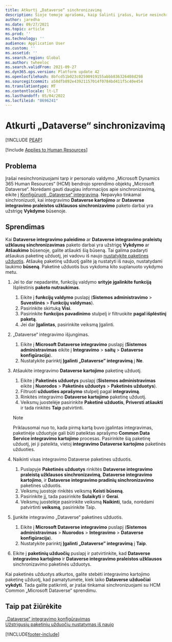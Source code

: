 ```yaml
---
title: Atkurti „Dataverse“ sinchronizavimą
description: Šioje temoje aprašoma, kaip šalinti įrašus, kurie nesinchronizuojami teisingai tarp ir personalo valdymo „Microsoft Dynamics 365 Human Resources“ (HCM) bendro sprendimo „Microsoft Dataverse“.
author: jaredha
ms.date: 09/27/2021
ms.topic: article
ms.prod: ''
ms.technology: ''
audience: Application User
ms.custom: ''
ms.assetid: ''
ms.search.region: Global
ms.author: twheeloc
ms.search.validFrom: 2021-09-27
ms.dyn365.ops.version: Platform update 42
ms.openlocfilehash: 8bfcd51b023c02590919155abbb836326408d298
ms.sourcegitcommit: a58dfb892e43921157014f0784bd411f5c40e454
ms.translationtype: MT
ms.contentlocale: lt-LT
ms.lasthandoff: 05/04/2022
ms.locfileid: "8696241"
---
```

# <a name="reset-dataverse-synchronization"></a>Atkurti „Dataverse“ sinchronizavimą


[!INCLUDE [PEAP](../includes/peap-2.md)]

[!include [Applies to Human Resources](../includes/applies-to-hr.md)]

## <a name="issue"></a>Problema

Įrašai nesinchronizuojami tarp ir personalo valdymo „Microsoft Dynamics 365 Human Resources“ (HCM) bendrojo sprendimo objektų „Microsoft Dataverse“. Norėdami gauti daugiau informacijos apie sinchronizavimą, eikite į [Konfigūruoti „Dataverse“ integravimą](hr-admin-integration-common-data-service.md). Nepavyko tinkamai sinchronizuoti, kai integravimo **Dataverse kartojimo** ar **Dataverse integravimo praleistos užklausos sinchronizavimo** paketo darbai yra užstrigę **Vykdymo** būsenoje.

## <a name="resolution"></a>Sprendimas

Kai **Dataverse integravimo paleidimo** ar **Dataverse integravimo praleistų užklausų sinchronizavimas** paketo darbai yra užstrigę **Vykdymo** ar **Atšaukimo** būsenoje, galite atšaukti šią būseną. Tai galima padaryti atšaukus paketinę užduotį, jei vadovu iš naujo [nustatykite paketines užduotis](hr-admin-troubleshooting-batch-execution.md). Atšaukę paketinę užduotį galite ją nustatyti iš naujo, nustatydami laukimo **būseną**. Paketinė užduotis bus vykdoma kito suplanuoto vykdymo metu.

1. Jei to dar nepadarėte, funkcijų valdymo **srityje įgalinkite funkciją** Išplėstinis **paketo nutraukimas**.
   1. Eikite į **funkcijų valdymo** puslapį (**Sistemos administravimo** > **Suvestinės** > **Funkcijų valdymas**).
   2. Pasirinkite skirtuką **Visi**.
   3. Pasirinkite **funkcijos pavadinimo** stulpelį ir filtruokite **pagal išplėstinį paketą**.
   4. Jei dar **Įgalintas**, pasirinkite veiksmą Įgalinti.

2. „Dataverse“ integravimo išjungimas.
   1. Eikite į **Microsoft Dataverse integravimo** puslapį (**Sistemos administravimas** eikite į **Integravimo** > **saitų** > **Dataverse konfigūracija**).
   2. Nustatykite parinktį **Įgalinti „Dataverse” integravimą** į **Ne**.

3. Atšaukite integravimo **Dataverse kartojimo** paketinę užduotį.
   1. Eikite į **Paketinės užduotys** puslapį (**Sistemos administravimas** eikite į **Nuorodos** > **Paketinės užduotys** > **Paketinės užduotys**).
   2. Filtruoti **užduoties aprašymo** stulpelį pagal **integravimą**.
   3. Rinkitės integravimo **Dataverse kartojimo** paketinę užduotį.
   4. Veiksmų juostelėje pasirinkite **Paketinė užduotis**, **Priversti atšaukti** ir tada rinkitės **Taip** patvirtinti.

   > [!NOTE]
   > Priklausomai nuo to, kada pirmą kartą buvo įgalintas integravimas, paketinėje užduotyje gali būti pateiktas aprašymo **Common Data Service integravimo kartojimo** procesas. Pasirinkite šią paketinę užduotį, jei ji pateikta, vietoj **integravimo Dataverse kartojimo** paketinės užduoties.

4. Naikinti visas integravimo Dataverse paketines užduotis.
   1. Puslapyje **Paketinės užduotys** rinkitės **Dataverse integravimo praleistą užklausos sinchronizavimą**, **Dataverse integravimo kartojimo**, ir **Dataverse integravimo pradinių sinchronizavimo** paketines užduotis.
   2. Veiksmų juostoje rinkitės veiksmą **Keisti būseną**. 
   3. Pasirinkite jį, tada pasirinkite **Sulaikyti** ir **Gerai**.
   4. Veiksmų juostelėje pasirinkite veiksmą **Naikinti**, tada, norėdami patvirtinti **veiksmą**, pasirinkite Taip.

5. Įjunkite integravimo „Dataverse“ paketines užduotis.
   1. Eikite į **Microsoft Dataverse integravimo** puslapį (**Sistemos administravimas** > **Nuorodos** > **Integravimo** > **Dataverse konfigūracija**).
   2. Nustatykite parinktį **Įgalinti „Dataverse” integravimą** į **Taip**.

6. Eikite į **paketinių užduočių** puslapį ir patvirtinkite, kad  **Dataverse integravimo kartojimo** ir **Dataverse integravimo praleistos užklausos** sinchronizavimo paketinės užduotys.

Kai paketinės užduotys atkurtos, galite stebėti integravimo kartojimo paketinę užduotį, kad pamatytumėte, kiek laiko **Dataverse užduočiai vykdyti**. Tada galite patikrinti, ar įrašai tinkamai sinchronizuojami su HCM Common „Microsoft Dataverse“ sprendimu.

## <a name="see-also"></a>Taip pat žiūrėkite

[„Dataverse“ integravimo konfigūravimas](hr-admin-integration-common-data-service.md)<br>
[Užstrigusių paketinių užduočių nustatymas iš naujo](hr-admin-troubleshooting-batch-execution.md)


[!INCLUDE[footer-include](../includes/footer-banner.md)]
